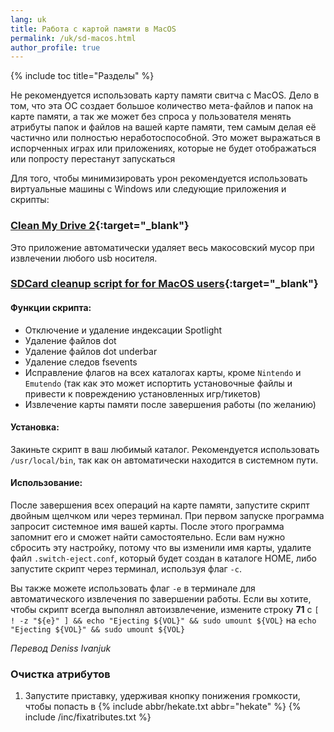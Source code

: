 ```yaml
---
lang: uk
title: Работа с картой памяти в MacOS 
permalink: /uk/sd-macos.html
author_profile: true
---
```

{% include toc title="Разделы" %}

Не рекомендуется использовать карту памяти свитча с MacOS. Дело в том, что эта ОС создает большое количество мета-файлов и папок на карте памяти, а так же может без спроса у пользователя менять атрибуты папок и файлов на вашей карте памяти, тем самым делая её частично или полностью неработоспособной. Это может выражаться в испорченных играх или приложениях, которые не будет отображаться или попросту перестанут запускаться 

Для того, чтобы минимизировать урон рекомендуется использовать виртуальные машины с Windows или следующие приложения и скрипты: 

### [Clean My Drive 2](https://apps.apple.com/us/app/cleanmydrive-2/id523620159?mt=12){:target="_blank"}
Это приложение автоматически удаляет весь макосовский мусор при извлечении любого usb носителя.

### [SDCard cleanup script for for MacOS users](https://gbatemp.net/threads/sdcard-cleanup-script-for-for-macos-users.521177/){:target="_blank"}

#### Функции скрипта:
* Отключение и удаление индексации Spotlight
* Удаление файлов dot
* Удаление файлов dot underbar
* Удаление следов fsevents
* Исправление флагов на всех каталогах карты, кроме `Nintendo` и `Emutendo` (так как это может испортить установочные файлы и привести к повреждению установленных игр/тикетов)
* Извлечение карты памяти после завершения работы (по желанию)

#### Установка:
Закиньте скрипт в ваш любимый каталог. Рекомендуется использовать `/usr/local/bin`, так как он автоматически находится в системном пути.

#### Использование:
После завершения всех операций на карте памяти, запустите скрипт двойным щелчком или через терминал. При первом запуске программа запросит системное имя вашей карты. После этого программа запомнит его и сможет найти самостоятельно. Если вам нужно сбросить эту настройку, потому что вы изменили имя карты, удалите файл `.switch-eject.conf`, который будет создан в каталоге HOME, либо запустите скрипт через терминал, используя флаг `-c`.

Вы также можете использовать флаг `-e` в терминале для автоматического извлечения по завершении работы. Если вы хотите, чтобы скрипт всегда выполнял автоизвлечение, измените строку **71** с `[ ! -z "${e}" ] && echo "Ejecting ${VOL}" && sudo umount ${VOL}` на `echo "Ejecting ${VOL}" && sudo umount ${VOL}`

*Перевод Deniss Ivanjuk*

### Очистка атрибутов 

1. Запустите приставку, удерживая кнопку понижения громкости, чтобы попасть в {% include abbr/hekate.txt abbr="hekate" %}
{% include /inc/fixatributes.txt %}